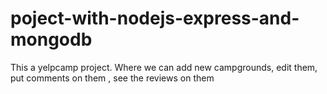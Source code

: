 # poject-with-nodejs-express-and-mongodb
This a yelpcamp project. Where we can add new campgrounds, edit them, put comments on them , see the reviews on them
